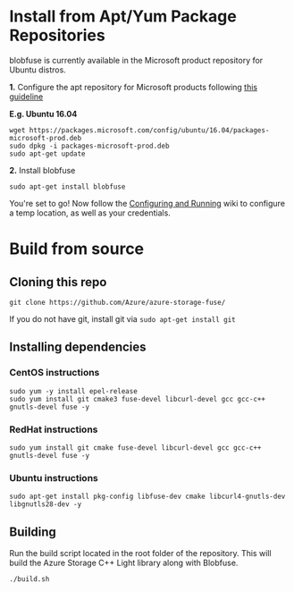 # Install from Apt/Yum Package Repositories

blobfuse is currently available in the Microsoft product repository for Ubuntu distros. 

**1.** Configure the apt repository for Microsoft products following [this guideline](https://docs.microsoft.com/en-us/windows-server/administration/Linux-Package-Repository-for-Microsoft-Software)

**E.g. Ubuntu 16.04**

    wget https://packages.microsoft.com/config/ubuntu/16.04/packages-microsoft-prod.deb
    sudo dpkg -i packages-microsoft-prod.deb
    sudo apt-get update

**2.** Install blobfuse

    sudo apt-get install blobfuse

You're set to go! Now follow the [Configuring and Running](https://github.com/Azure/azure-storage-fuse/wiki/Configuring-and-Running) wiki to configure a temp location, as well as your credentials.

# Build from source
## Cloning this repo

    git clone https://github.com/Azure/azure-storage-fuse/

If you do not have git, install git via `sudo apt-get install git`

## Installing dependencies
### CentOS instructions

    sudo yum -y install epel-release
    sudo yum install git cmake3 fuse-devel libcurl-devel gcc gcc-c++ gnutls-devel fuse -y

### RedHat instructions

    sudo yum install git cmake fuse-devel libcurl-devel gcc gcc-c++ gnutls-devel fuse -y

### Ubuntu instructions

    sudo apt-get install pkg-config libfuse-dev cmake libcurl4-gnutls-dev libgnutls28-dev -y

## Building
Run the build script located in the root folder of the repository. This will build the Azure Storage C++ Light library along with Blobfuse.

    ./build.sh

